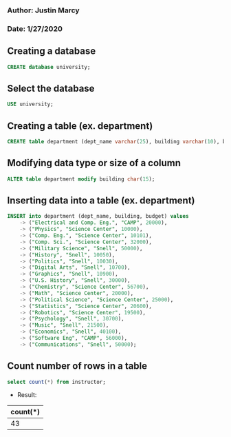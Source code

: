 ### Author: Justin Marcy
### Date: 1/27/2020

## Creating a database
~~~~sql
CREATE database university;
~~~~
## Select the database
~~~~sql
USE university;
~~~~
## Creating a table (ex. department)
~~~~sql
CREATE table department (dept_name varchar(25), building varchar(10), budget integer, PRIMARY KEY(dept_name));
~~~~
## Modifying data type or size of a column
~~~~sql
ALTER table department modify building char(15); 
~~~~
## Inserting data into a table (ex. department)
~~~~sql
INSERT into department (dept_name, building, budget) values
    -> ("Electrical and Comp. Eng.", "CAMP", 20000),
    -> ("Physics", "Science Center", 10000),
    -> ("Comp. Eng.", "Science Center", 10101),
    -> ("Comp. Sci.", "Science Center", 32000),
    -> ("Military Science", "Snell", 50000),
    -> ("History", "Snell", 10050),
    -> ("Politics", "Snell", 10030),
    -> ("Digital Arts", "Snell", 10700),
    -> ("Graphics", "Snell", 10900),
    -> ("U.S. History", "Snell", 30000),
    -> ("Chemistry", "Science Center", 56700),
    -> ("Math", "Science Center", 20000),
    -> ("Political Science", "Science Center", 25000),
    -> ("Statistics", "Science Center", 20600),
    -> ("Robotics", "Science Center", 19500),
    -> ("Psychology", "Snell", 30700),
    -> ("Music", "Snell", 21500),
    -> ("Economics", "Snell", 40100),
    -> ("Software Eng", "CAMP", 56000),
    -> ("Communications", "Snell", 50000);
~~~~
## Count number of rows in a table
~~~~sql
select count(*) from instructor;
~~~~
* Result:

| count(*) |
|:---------|
|       43 |
